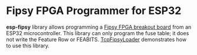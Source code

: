 # Fipsy FPGA Programmer for ESP32

**esp-fipsy** library allows programming a [Fipsy FPGA breakout board](https://www.mocomakers.com/fipsy-fpga/) from an ESP32 microcontroller.
This library can only program the fuse table; it does not write the Feature Row or FEABITS.
[TcpFipsyLoader](examples/TcpFipsyLoader/) demonstrates how to use this library.
